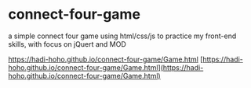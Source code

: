 # connect-four-game
 
a simple connect four game using html/css/js to practice my front-end skills, with focus on jQuert and MOD

https://hadi-hoho.github.io/connect-four-game/Game.html
[https://hadi-hoho.github.io/connect-four-game/Game.html](https://hadi-hoho.github.io/connect-four-game/Game.html)
